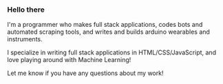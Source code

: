 ### Hello there

I'm a programmer who makes full stack applications, codes bots and automated scraping tools, and writes and builds arduino wearables and instruments. 

I specialize in writing full stack applications in HTML/CSS/JavaScript, and love playing around with Machine Learning! 

Let me know if you have any questions about my work!
